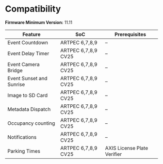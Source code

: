# Compatibility

**Firmware Minimum Version:** 11.11

| Feature                  | SoC                 | Prerequisites                 |
|--------------------------|---------------------|-------------------------------|
| Event Countdown          | ARTPEC 6,7,8,9        | –                             |
| Event Delay Timer        | ARTPEC 6,7,8,9 CV25   | –                             |
| Event Camera Bridge      | ARTPEC 6,7,8,9 CV25   | –                             |
| Event Sunset and Sunrise | ARTPEC 6,7,8,9 CV25   | –                             |
| Image to SD Card         | ARTPEC 6,7,8,9 CV25   | –                             |
| Metadata Dispatch        | ARTPEC 6,7,8,9 CV25   | –                             |
| Occupancy counting       | ARTPEC 6,7,8,9 CV25   | –                             |
| Notifications            | ARTPEC 6,7,8,9 CV25   | –                             |
| Parking Times            | ARTPEC 6,7,8,9 CV25   | AXIS License Plate Verifier   |
